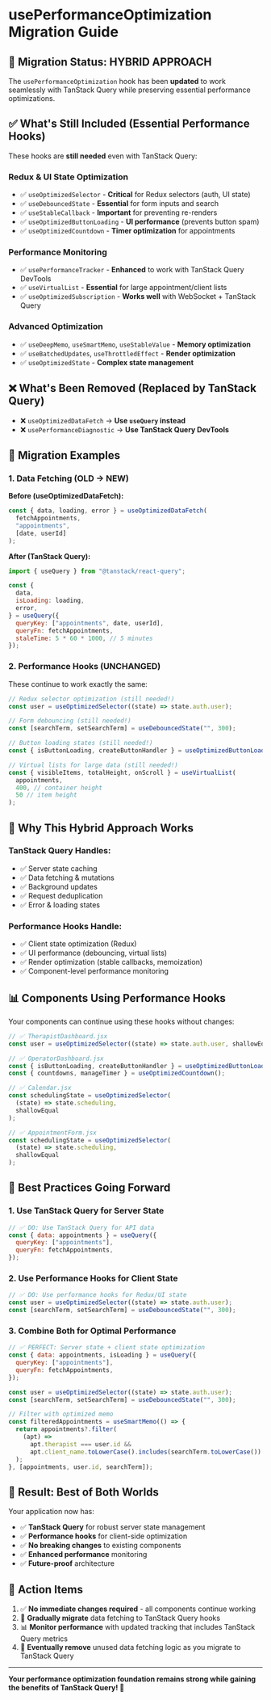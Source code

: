 # usePerformanceOptimization Migration Guide

## 🔄 **Migration Status: HYBRID APPROACH**

The `usePerformanceOptimization` hook has been **updated** to work seamlessly with TanStack Query while preserving essential performance optimizations.

## ✅ **What's Still Included (Essential Performance Hooks)**

These hooks are **still needed** even with TanStack Query:

### **Redux & UI State Optimization**

- ✅ `useOptimizedSelector` - **Critical** for Redux selectors (auth, UI state)
- ✅ `useDebouncedState` - **Essential** for form inputs and search
- ✅ `useStableCallback` - **Important** for preventing re-renders
- ✅ `useOptimizedButtonLoading` - **UI performance** (prevents button spam)
- ✅ `useOptimizedCountdown` - **Timer optimization** for appointments

### **Performance Monitoring**

- ✅ `usePerformanceTracker` - **Enhanced** to work with TanStack Query DevTools
- ✅ `useVirtualList` - **Essential** for large appointment/client lists
- ✅ `useOptimizedSubscription` - **Works well** with WebSocket + TanStack Query

### **Advanced Optimization**

- ✅ `useDeepMemo`, `useSmartMemo`, `useStableValue` - **Memory optimization**
- ✅ `useBatchedUpdates`, `useThrottledEffect` - **Render optimization**
- ✅ `useOptimizedState` - **Complex state management**

## ❌ **What's Been Removed (Replaced by TanStack Query)**

- ❌ `useOptimizedDataFetch` → **Use `useQuery` instead**
- ❌ `usePerformanceDiagnostic` → **Use TanStack Query DevTools**

## 🔧 **Migration Examples**

### **1. Data Fetching (OLD → NEW)**

**Before (useOptimizedDataFetch):**

```javascript
const { data, loading, error } = useOptimizedDataFetch(
  fetchAppointments,
  "appointments",
  [date, userId]
);
```

**After (TanStack Query):**

```javascript
import { useQuery } from "@tanstack/react-query";

const {
  data,
  isLoading: loading,
  error,
} = useQuery({
  queryKey: ["appointments", date, userId],
  queryFn: fetchAppointments,
  staleTime: 5 * 60 * 1000, // 5 minutes
});
```

### **2. Performance Hooks (UNCHANGED)**

These continue to work exactly the same:

```javascript
// Redux selector optimization (still needed!)
const user = useOptimizedSelector((state) => state.auth.user);

// Form debouncing (still needed!)
const [searchTerm, setSearchTerm] = useDebouncedState("", 300);

// Button loading states (still needed!)
const { isButtonLoading, createButtonHandler } = useOptimizedButtonLoading();

// Virtual lists for large data (still needed!)
const { visibleItems, totalHeight, onScroll } = useVirtualList(
  appointments,
  400, // container height
  50 // item height
);
```

## 🎯 **Why This Hybrid Approach Works**

### **TanStack Query Handles:**

- ✅ Server state caching
- ✅ Data fetching & mutations
- ✅ Background updates
- ✅ Request deduplication
- ✅ Error & loading states

### **Performance Hooks Handle:**

- ✅ Client state optimization (Redux)
- ✅ UI performance (debouncing, virtual lists)
- ✅ Render optimization (stable callbacks, memoization)
- ✅ Component-level performance monitoring

## 📊 **Components Using Performance Hooks**

Your components can continue using these hooks without changes:

```javascript
// ✅ TherapistDashboard.jsx
const user = useOptimizedSelector((state) => state.auth.user, shallowEqual);

// ✅ OperatorDashboard.jsx
const { isButtonLoading, createButtonHandler } = useOptimizedButtonLoading();
const { countdowns, manageTimer } = useOptimizedCountdown();

// ✅ Calendar.jsx
const schedulingState = useOptimizedSelector(
  (state) => state.scheduling,
  shallowEqual
);

// ✅ AppointmentForm.jsx
const schedulingState = useOptimizedSelector(
  (state) => state.scheduling,
  shallowEqual
);
```

## 🚀 **Best Practices Going Forward**

### **1. Use TanStack Query for Server State**

```javascript
// ✅ DO: Use TanStack Query for API data
const { data: appointments } = useQuery({
  queryKey: ["appointments"],
  queryFn: fetchAppointments,
});
```

### **2. Use Performance Hooks for Client State**

```javascript
// ✅ DO: Use performance hooks for Redux/UI state
const user = useOptimizedSelector((state) => state.auth.user);
const [searchTerm, setSearchTerm] = useDebouncedState("", 300);
```

### **3. Combine Both for Optimal Performance**

```javascript
// ✅ PERFECT: Server state + client state optimization
const { data: appointments, isLoading } = useQuery({
  queryKey: ["appointments"],
  queryFn: fetchAppointments,
});

const user = useOptimizedSelector((state) => state.auth.user);
const [searchTerm, setSearchTerm] = useDebouncedState("", 300);

// Filter with optimized memo
const filteredAppointments = useSmartMemo(() => {
  return appointments?.filter(
    (apt) =>
      apt.therapist === user.id &&
      apt.client_name.toLowerCase().includes(searchTerm.toLowerCase())
  );
}, [appointments, user.id, searchTerm]);
```

## 🎉 **Result: Best of Both Worlds**

Your application now has:

- ✅ **TanStack Query** for robust server state management
- ✅ **Performance hooks** for client-side optimization
- ✅ **No breaking changes** to existing components
- ✅ **Enhanced performance** monitoring
- ✅ **Future-proof** architecture

## 📝 **Action Items**

1. ✅ **No immediate changes required** - all components continue working
2. 🔄 **Gradually migrate** data fetching to TanStack Query hooks
3. 📊 **Monitor performance** with updated tracking that includes TanStack Query metrics
4. 🧹 **Eventually remove** unused data fetching logic as you migrate to TanStack Query

---

**Your performance optimization foundation remains strong while gaining the benefits of TanStack Query! 🚀**
